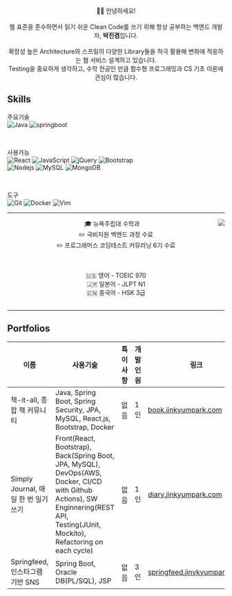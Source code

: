 <p align="center">
  🙋‍♂️ 안녕하세요!
  <br/><br/>
  웹 표준을 준수하면서 읽기 쉬운 Clean Code를 쓰기 위해 항상 공부하는 백엔드 개발자, <b>박진겸</b>입니다.
  <br/>
  <br/>
  확장성 높은 Architecture와 스프링의 다양한 Library들을 적극 활용해 변화에 적응하는 웹 서비스 설계하고 있습니다.
  <br/>
  Testing을 중요하게 생각하고, 수학 전공인 만큼 함수형 프로그래밍과 CS 기초 이론에 관심이 많습니다.
</p>

## Skills
주요기술<br/>
![Java](https://img.shields.io/badge/Java-eb9c3f?style=for-the-badge&logo=java&logoColor=white)
![springboot](https://img.shields.io/badge/Springboot-6DB33F?style=for-the-badge&logo=SpringBoot&logoColor=white)

<br/>

사용가능<br/>
![React](https://img.shields.io/badge/React-007396?style=for-the-badge&logo=React&logoColor=white)
![JavaScript](https://img.shields.io/badge/javascript-F7DF1E?style=for-the-badge&logo=javascript&logoColor=white)
![jQuery](https://img.shields.io/badge/jQuery-0769AD?style=for-the-badge&logo=jQuery)
![Bootstrap](https://img.shields.io/badge/bootstrap-7952B3?style=for-the-badge&logo=bootstrap&logoColor=white)
<br/>
![Nodejs](https://img.shields.io/badge/Node.js-339933?style=for-the-badge&logo=Node.js&logoColor=white)
![MySQL](https://img.shields.io/badge/MySQL-4479A1?style=for-the-badge&logo=MySQL&logoColor=white)
![MongoDB](https://img.shields.io/badge/MongoDB-47A248?style=for-the-badge&logo=MongoDB&logoColor=white)

<br/>

도구 <br/>
![Git](https://img.shields.io/badge/Git-F05032?style=for-the-badge&logo=Git&logoColor=white)
![Docker](https://img.shields.io/badge/Docker-2496ED?style=for-the-badge&logo=Docker&logoColor=white)
![Vim](https://img.shields.io/badge/Vim-019733?style=for-the-badge&logo=Vim&logoColor=white)

<hr/>

<div align="center">
<img align="right" src="https://github-readme-stats.vercel.app/api/top-langs/?username=jinkyumpark&theme=dracula&exclude_repo=Computer-Science-Engineering&layout=compact&langs_count=10"/>
  
🎓 뉴욕주립대 수학과
  <br/>
✏️ 국비지원 백엔드 과정 수료 <br/>
✏️ 프로그래머스 코딩테스트 커뮤러닝 6기 수료
  
  <br/>
  
🇺🇸 영어 - TOEIC 970
  <br/>
🇯🇵 일본어 - JLPT N1
  <br/>
🇨🇳 중국어 - HSK 3급
  <br/><br/>
</div>

<hr/>

## Portfolios
| 이름 | 사용기술 | 특이사항 | 개발인원 | 링크 |
| ------------------------- | ------------------------- | ------------------------- | ------------------------- | ------------------------- |
| 책-it-all, 종합 책 커뮤니티 | Java, Spring Boot, Spring Security, JPA, MySQL, React.js, Bootstrap, Docker | 없음 | 1인 | [book.jinkyumpark.com](https://book.jinkyumpark.com) |
| Simply Journal, 매일 한 번 일기쓰기 | Front(React, Bootstrap), Back(Spring Boot, JPA, MySQL), DevOps(AWS, Docker, CI/CD with Github Actions), SW Enginnering(REST API, Testing(JUnit, Mockito), Refactoring on each cycle) | 없음 | 1인 | [diary.jinkyumpark.com](http://diary.jinkyumpark.com) |
| Springfeed, 인스타그램 기반 SNS | Spring Boot, Oracle DB(PL/SQL), JSP | 없음 | 3인 | [springfeed.jinykyumpark.com](http://springfeed.jinkyumpark.com) |
